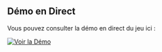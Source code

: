 ## Démo en Direct

Vous pouvez consulter la démo en direct du jeu ici :

[![Voir la Démo](https://img.shields.io/badge/Démo-En%20Direct-brightgreen)](https://votre-url-de-demo.com)
